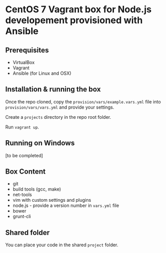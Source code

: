 # CentOS 7 Vagrant box for Node.js developement provisioned with Ansible

## Prerequisites

* VirtualBox
* Vagrant
* Ansible (for Linux and OSX)

## Installation & running the box

Once the repo cloned, copy the `provision/vars/example.vars.yml` file into `provision/vars/vars.yml` and provide your settings.

Create a `projects` directory in the repo root folder.

Run `vagrant up`.

## Running on Windows

[to be completed]

## Box Content

* git
* build tools (gcc, make)
* net-tools
* vim with custom settings and plugins
* node.js - provide a version number in `vars.yml` file
* bower
* grunt-cli

## Shared folder

You can place your code in the shared `project` folder.